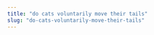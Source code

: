 ```yaml
---
title: "do cats voluntarily move their tails"
slug: "do-cats-voluntarily-move-their-tails"
---
```



